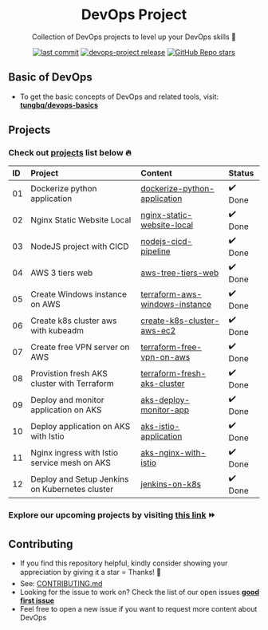 <h1 align="center">DevOps Project</h1>

<p align="center">Collection of DevOps projects to level up your DevOps skills 💝</p>
<p align="center">
  <a href="https://img.shields.io/github/last-commit/tungbq/devops-project/main"><img alt="last commit" src="https://img.shields.io/github/last-commit/tungbq/devops-project/main" /></a>
  <a href="https://github.com/tungbq/devops-project/releases"><img alt="devops-project release" src="https://img.shields.io/github/release/tungbq/devops-project.svg" /></a>
  <a href="https://github.com/tungbq/devops-project/stargazers"><img alt="GitHub Repo stars" src="https://img.shields.io/github/stars/tungbq/devops-project"/></a>
</p>

## Basic of DevOps

- To get the basic concepts of DevOps and related tools, visit: [**tungbq/devops-basics**](https://github.com/tungbq/devops-basics)

## Projects

### Check out [projects](./projects/) list below 🔥

| ID  | Project                                        | Content                                                                              | Status  |
| :-- | :--------------------------------------------- | :----------------------------------------------------------------------------------- | :------ |
| 01  | Dockerize python application                   | [dockerize-python-application](./projects/dockerize-python-application/)             | ✔️ Done |
| 02  | Nginx Static Website Local                     | [nginx-static-website-local](./projects/nginx-static-website-local/)                 | ✔️ Done |
| 03  | NodeJS project with CICD                       | [nodejs-cicd-pipeline](./projects/nodejs-cicd-pipeline/)                             | ✔️ Done |
| 04  | AWS 3 tiers web                                | [aws-tree-tiers-web](./projects/aws-tree-tiers-web/)                                 | ✔️ Done |
| 05  | Create Windows instance on AWS                 | [terraform-aws-windows-instance](./projects/terraform-aws-windows-instance/)         | ✔️ Done |
| 06  | Create k8s cluster aws with kubeadm            | [create-k8s-cluster-aws-ec2](./projects/create-k8s-cluster-aws-ec2/)                 | ✔️ Done |
| 07  | Create free VPN server on AWS                  | [terraform-free-vpn-on-aws](./projects/terraform-free-vpn-on-aws/)                   | ✔️ Done |
| 08  | Provistion fresh AKS cluster with Terraform    | [terraform-fresh-aks-cluster](./projects/terraform-fresh-aks-cluster/)               | ✔️ Done |
| 09  | Deploy and monitor application on AKS          | [aks-deploy-monitor-app](./projects/aks-deploy-monitor-app/)                         | ✔️ Done |
| 10  | Deploy application on AKS with Istio           | [aks-istio-application](./projects/aks-istio-application/)                           | ✔️ Done |
| 11  | Nginx ingress with Istio service mesh on AKS   | [aks-nginx-with-istio](./projects/aks-nginx-with-istio/)                             | ✔️ Done |
| 12  | Deploy and Setup Jenkins on Kubernetes cluster | [jenkins-on-k8s](https://github.com/tungbq/K8sHub/tree/main/hands-on/jenkins-on-k8s) | ✔️ Done |

### Explore our upcoming projects by visiting [this link](https://github.com/tungbq/devops-project/issues?q=is%3Aissue+is%3Aopen+label%3Aproject) ⏩

## Contributing

- If you find this repository helpful, kindly consider showing your appreciation by giving it a star ⭐ Thanks! 💖
- See: [CONTRIBUTING.md](./CONTRIBUTING.md)
- Looking for the issue to work on? Check the list of our open issues [**good first issue**](https://github.com/tungbq/devops-project/issues?q=is%3Aissue+is%3Aopen+label%3A%22good+first+issue%22)
- Feel free to open a new issue if you want to request more content about DevOps
